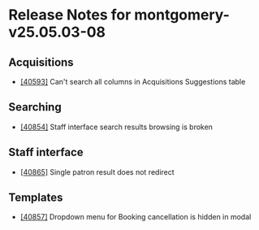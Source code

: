 
# Release Notes for montgomery-v25.05.03-08

## Acquisitions

- [[40593]](http://bugs.koha-community.org/bugzilla3/show_bug.cgi?id=40593) Can't search all columns in Acquisitions Suggestions table

## Searching

- [[40854]](http://bugs.koha-community.org/bugzilla3/show_bug.cgi?id=40854) Staff interface search results browsing is broken

## Staff interface

- [[40865]](http://bugs.koha-community.org/bugzilla3/show_bug.cgi?id=40865) Single patron result does not redirect

## Templates

- [[40857]](http://bugs.koha-community.org/bugzilla3/show_bug.cgi?id=40857) Dropdown menu for Booking cancellation is hidden in modal


